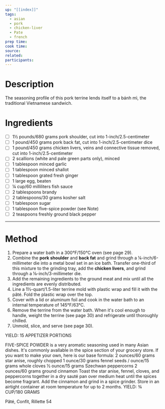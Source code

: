 ```yaml
---
up: "[[index]]"
tags:
  - asian
  - pork
  - chicken-liver
  - Pate
  - french
prep time: 
cook time: 
source: 
related: 
participants:
---
```

# Description
The seasoning profile of this pork terrine lends itself to a bánh mì, the traditional Vietnamese sandwich. 

# Ingredients
- [ ] 1½ pounds/680 grams pork shoulder, cut into 1-inch/2.5-centimeter
- [ ] 1 pound/450 grams pork back fat, cut into 1-inch/2.5-centimeter dice
- [ ] 1 pound/450 grams chicken livers, veins and connective tissue removed, cut into 1-inch/2.5-centimeter
- [ ] 2 scallions (white and pale green parts only), minced
- [ ] 1 tablespoon minced garlic
- [ ] 1 tablespoon minced shallot
- [ ] 1 tablespoon grated fresh ginger
- [ ] 1 large egg, beaten
- [ ] ¼ cup/60 milliliters fish sauce
- [ ] 2 tablespoons brandy
- [ ] 2 tablespoons/30 grams kosher salt
- [ ] 1 tablespoon sugar
- [ ] 1 tablespoon five-spice powder (see Note)
- [ ] 2 teaspoons freshly ground black pepper

---
# Method
1. Prepare a water bath in a 300°F/150°C oven (see page 29).
2. Combine the **pork shoulder** and **back fat** and grind through a ¼-inch/6-millimeter die into a metal bowl set in an ice bath. Transfer one-third of this mixture to the grinding tray, add the **chicken livers**, and grind through a ⅛-inch/3-millimeter die.
3. Add the remaining ingredients to the ground meat and mix until all the ingredients are evenly distributed.
4. Line a 1½-quart/1.5-liter terrine mold with plastic wrap and fill it with the pâté. Fold the plastic wrap over the top.
5. Cover with a lid or aluminum foil and cook in the water bath to an internal temperature of 145°F/63°C.
6. Remove the terrine from the water bath. When it's cool enough to handle, weight the terrine (see page 30) and refrigerate until thoroughly chilled.
7. Unmold, slice, and serve (see page 30).

YIELD: 15 APPETIZER PORTIONS

FIVE-SPICE POWDER is a very aromatic seasoning used in many Asian dishes. It's commonly avallable in the spice section of your grocery store. If you want to make your own, here is our base formula:
2 ounces/60 grams star anise, roughly chopped
1 ounce/30 grams fennel seeds
/ ounce/15 grams whole cloves
½ ounce/15 grams Szechwan peppercorns
2 ounces/60 grams ground cinnamon
Toast the star anise, fennel, cloves, and peppercorns together in a dry sauté pan over medium heat until the spices become fragrant. Add the cinnamon and grind in a spice grinder. Store in an airtight container at room temperature for up to 2 months.
YIELD: ¾ CUP/180 GRAMS

Pâté, Confit, Rillette
54